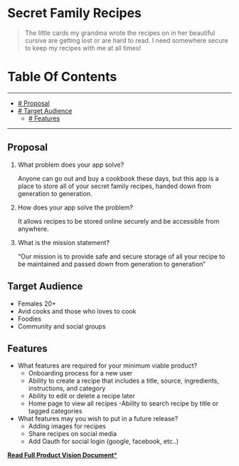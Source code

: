 # Secret Family Recipes

> The little cards my grandma wrote the recipes on in her beautiful cursive are getting lost or are hard to read. I need somewhere secure to keep my recipes with me at all times!


# Table Of Contents
---
  - [# Proposal](#proposal)
  - [# Target Audience](#target-audience)
    - [# Features](#features)

---
## Proposal

1. What problem does your app solve?
    
    Anyone can go out and buy a cookbook these days, but this app is a place to store all of your secret family recipes, handed down from generation to generation.
2. How does your app solve the problem?
    
    It allows recipes to be stored online securely and be accessible from anywhere.
3. What is the mission statement?
    
    “Our mission is to provide safe and secure storage of all your recipe to be maintained and passed down from generation to generation”

## Target Audience

- Females 20+
- Avid cooks and those who loves to cook
- Foodies 
- Community and social groups


## Features

- What features are required for your minimum viable product?
    - Onboarding process for a new user
    - Ability to create a recipe that includes a title, source, ingredients, instructions, and category
    - Ability to edit or delete a recipe later
    - Home page to view all recipes
    -Ability to search recipe by title or tagged categories
- What features may you wish to put in a future release?
    - Adding images for recipes
    - Share recipes on social media
    - Add Oauth for social login (google, facebook, etc..)

[**Read Full Product Vision Document***](./files/Secret%20Family%20Recipes.pdf)
